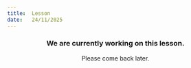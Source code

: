 ```yaml
---
title:  Lesson
date:   24/11/2025
---
```


### <center>We are currently working on this lesson.</center>
<center>Please come back later.</center>